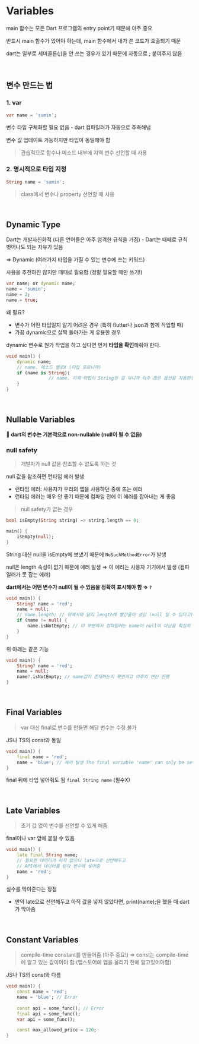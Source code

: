 # Variables

main 함수는 모든 Dart 프로그램의 entry point기 때문에 아주 중요

반드시 main 함수가 있어야 하는데, main 함수에서 내가 쓴 코드가 호출되기 때문

dart는 일부로 세미콜론(;)을 안 쓰는 경우가 있기 때문에 자동으로 ; 붙여주지 않음

<br>

## 변수 만드는 법

### 1. var

```dart
var name = 'sumin';
```

변수 타입 구체화할 필요 없음 - dart 컴파일러가 자동으로 추측해냄

변수 값 업데이트 가능하지만 타입이 동일해야 함

> 관습적으로 함수나 메소드 내부에 지역 변수 선언할 때 사용
> 

### 2. 명시적으로 타입 지정

```dart
String name = 'sumin';
```

> class에서 변수나 property 선언할 때 사용
> 

<br>

## Dynamic Type

Dart는 개발자친화적 (다른 언어들은 아주 엄격한 규칙을 가짐) - Dart는 때때로 규칙 벗어나도 되는 자유가 있음

⇒ Dynamic (여러가지 타입을 가질 수 있는 변수에 쓰는 키워드)

사용을 추천하진 않지만 때때로 필요함 (정말 필요할 때만 쓰기!)

```dart
var name; or dynamic name;
name = 'sumin';
name = 2;
name = true;
```

왜 필요?

- 변수가 어떤 타입일지 알기 어려운  경우 (특히 flutter나 json과 함께 작업할 때)
- 가끔 dynamic으로 살짝 돌아가는 게 유용한 경우

dynamic 변수로 뭔가 작업을 하고 싶다면 먼저 **타입을 확인**해줘야 한다.

```dart
void main() {
	dynamic name;
	// name. 메소드 별로X (타입 모르니까)
	if (name is String){
				// name. 이제 타입이 String인 걸 아니까 아주 많은 옵션을 자동완성해줌
	}
}
```
<br>

## Nullable Variables

**📌 dart의 변수는 기본적으로 non-nullable (null이 될 수 없음)**

### null safety

> 개발자가 null 값을 참조할 수 없도록 하는 것
> 

null 값을 참조하면 런타임 에러 발생

- 런타임 에러: 사용자가 우리의 앱을 사용하던 중에 뜨는 에러
- 런타임 에러는 매우 안 좋기 때문에 컴파일 전에 이 에러를 잡아내는 게 좋음

> null safety가 없는 경우
> 

```dart
bool isEmpty(String string) => string.length == 0;

main() {
	isEmpty(null);
}
```

String 대신 null을 isEmpty에 보냈기 때문에 `NoSuchMethodError`가 발생

null은 length 속성이 없기 때문에 에러 발생 ⇒ 이 에러는 사용자 기기에서 발생 (컴파일러가 못 잡는 에러)

**dart에서는 어떤 변수가 null이 될 수 있음을 정확히 표시해야 함 ⇒ `?`**

```dart
void main() {
	String? name = 'red';
	name = null;
	// name.length; // 위에서와 달리 length에 빨간줄이 생김 (null 일 수 있다고)
	if (name != null) {
		name.isNotEmpty; // 이 부분에서 컴파일러는 name이 null이 아님을 확실히 알 수 있음
	}
}
```

위 아래는 같은 기능

```dart
void main() {
	String? name = 'red';
	name = null;
	name?.isNotEmpty; // name값이 존재하는지 확인하고 이후의 연산 진행
}
```

<br>

## Final Variables

> var 대신 final로 변수를 만들면 해당 변수는 수정 불가
> 

JS나 TS의 const와 동일

```dart
void main() {
	final name = 'red';
	name = 'blue'; // 에러 발생 The final variable 'name' can only be set once.
}
```

final 뒤에 타입 넣어줘도 됨 `final String name` (필수X)

<br>

## Late Variables

> 초기 값 없이 변수를 선언할 수 있게 해줌
> 

final이나 var 앞에 붙일 수 있음

```dart
void main() {
	late final String name;
	// 필요한 데이터가 아직 없으니 late으로 선언해두고
	// API에서 데이터를 받아 변수에 넣어줌
	name = 'red';
}
```

실수를 막아준다는 장점

- 만약 late으로 선언해두고 아직 값을 넣지 않았다면, print(name);을 했을 때 dart가 막아줌

<br>

## Constant Variables

> compile-time constant를 만들어줌 (아주 중요!)
⇒ const는 compile-time에 알고 있는 값이어야 함 (앱스토어에 앱을 올리기 전에 알고있어야함)
> 

JS나 TS의 const와 다름

```dart
void main() {
	const name = 'red';
	name = 'blue'; // Error
	
	const api = some_func(); // Error
	final api = some_func();
	var api = some_func();

	const max_allowed_price = 120;
}
```
